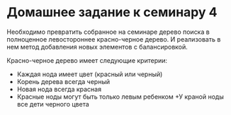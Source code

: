 # Домашнее задание к семинару 4

Необходимо превратить собранное на семинаре дерево поиска в полноценное левостороннее красно-черное дерево. И
реализовать в нем метод добавления новых элементов с балансировкой.

Красно-черное дерево имеет следующие критерии:

+ Каждая нода имеет цвет (красный или черный)
+ Корень дерева всегда черный
+ Новая нода всегда красная
+ Красные ноды могут быть только левым ребенком
  +У краной ноды все дети черного цвета